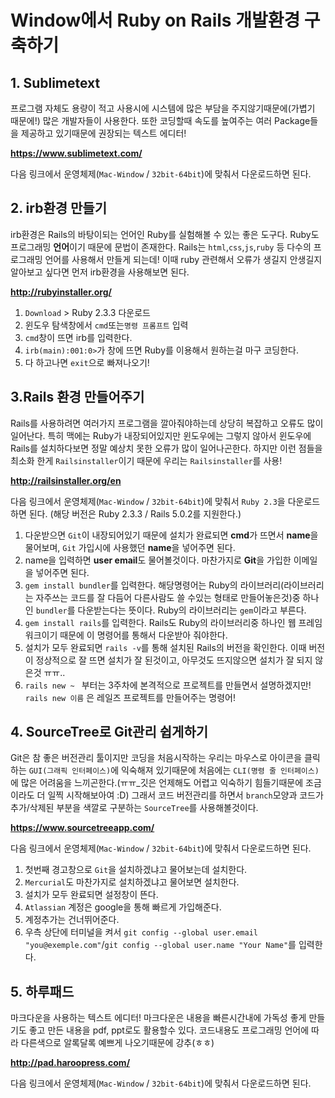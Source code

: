 # Window에서 Ruby on Rails 개발환경 구축하기

## 1. Sublimetext
프로그램 자체도 용량이 적고 사용시에 시스템에 많은 부담을 주지않기때문에(가볍기 때문에!) 많은 개발자들이 사용한다. 
또한 코딩할때 속도를 높여주는 여러 Package들을 제공하고 있기때문에 권장되는 텍스트 에디터!

**https://www.sublimetext.com/**

다음 링크에서 운영체제(`Mac-Window` / `32bit-64bit`)에 맞춰서 다운로드하면 된다.

## 2. irb환경 만들기
irb환경은 Rails의 바탕이되는 언어인 Ruby를 실험해볼 수 있는 좋은 도구다.
Ruby도 프로그래밍 **언어**이기 때문에 문법이 존재한다.
Rails는 `html`,`css`,`js`,`ruby` 등 다수의 프로그래밍 언어를 사용해서 만들게 되는데! 이때 ruby 관련해서 오류가 생길지 안생길지 알아보고 싶다면 먼저 irb환경을 사용해보면 된다.

**http://rubyinstaller.org/**

1. `Download` > Ruby 2.3.3 다운로드
2. 윈도우 탐색창에서 `cmd`또는`명령 프롬프트` 입력
3. `cmd`창이 뜨면 irb를 입력한다.
4. `irb(main):001:0>`가 창에 뜨면 Ruby를 이용해서 원하는걸 마구 코딩한다.
5. 다 하고나면 `exit`으로 빠져나오기!

## 3.Rails 환경 만들어주기
Rails를 사용하려면 여러가지 프로그램을 깔아줘야하는데 상당히 복잡하고 오류도 많이일어난다.
특히 맥에는 Ruby가 내장되어있지만 윈도우에는 그렇지 않아서 윈도우에 Rails를 설치하다보면 정말 예상치 못한 오류가 많이 일어나곤한다.
하지만 이런 점들을 최소화 한게 `Railsinstaller`이기 때문에 우리는 `Railsinstaller`를 사용!

**http://railsinstaller.org/en**

다음 링크에서 운영체제(`Mac-Window` / `32bit-64bit`)에 맞춰서 `Ruby 2.3`을 다운로드하면 된다.
(해당 버전은 Ruby 2.3.3 / Rails 5.0.2를 지원한다.)

1. 다운받으면 `Git`이 내장되어있기 때문에 설치가 완료되면 **cmd**가 뜨면서 **name**을 물어보며, `Git` 가입시에 사용했던 **name**을 넣어주면 된다.
2. name을 입력하면 **user email**도 물어볼것이다. 마찬가지로 **Git**을 가입한 이메일을 넣어주면 된다.
3. `gem install bundler`를 입력한다. 해당명령어는 Ruby의 라이브러리(라이브러리는 자주쓰는 코드를 잘 다듬어 다른사람도 쓸 수있는 형태로 만들어놓은것)중 하나인 `bundler`를 다운받는다는 뜻이다. Ruby의 라이브러리는 `gem`이라고 부른다.
4. `gem install rails`를 입력한다. Rails도 Ruby의 라이브러리중 하나인 웹 프레임 워크이기 때문에 이 명령어를 통해서 다운받아 줘야한다.
5. 설치가 모두 완료되면 `rails -v`를 통해 설치된 Rails의 버전을 확인한다. 이때 버전이 정상적으로 잘 뜨면 설치가 잘 된것이고, 아무것도 뜨지않으면 설치가 잘 되지 않은것 ㅠㅠ..
6. `rails new ~ ` 부터는 3주차에 본격적으로 프로젝트를 만들면서 설명하겠지만! `rails new 이름` 은 레일즈 프로젝트를 만들어주는 명령어!

## 4. SourceTree로 Git관리 쉽게하기
Git은 참 좋은 버전관리 툴이지만 코딩을 처음시작하는 우리는 마우스로 아이콘을 클릭하는 `GUI(그래픽 인터페이스)`에 익숙해져 있기때문에 처음에는 `CLI(명령 줄 인터페이스)`에 많은 어려움을 느끼곤한다.(ㅠㅠ_깃은 언제해도 어렵고 익숙하기 힘들기때문에 조금이라도 더 일찍 시작해보아여 :D)
그래서 코드 버전관리를 하면서 `branch`모양과 코드가 추가/삭제된 부분을 색깔로 구분하는 `SourceTree`를 사용해볼것이다.

**https://www.sourcetreeapp.com/**

다음 링크에서 운영체제(`Mac-Window` / `32bit-64bit`)에 맞춰서 다운로드하면 된다.

1. 첫번째 경고창으로 `Git`을 설치하겠냐고 물어보는데 설치한다.
2. `Mercurial`도 마찬가지로 설치하겠냐고 물어보면 설치한다.
3. 설치가 모두 완료되면 설정창이 뜬다.
4. `Atlassian` 계정은 google을 통해 빠르게 가입해준다.
5. 계정추가는 건너뛰어준다.
6. 우측 상단에 터미널을 켜서 `git config --global user.email "you@exemple.com"`/`git config --global user.name "Your Name"`를 입력한다.

## 5. 하루패드
마크다운을 사용하는 텍스트 에디터!
마크다운은 내용을 빠른시간내에 가독성 좋게 만들기도 좋고 만든 내용을 pdf, ppt로도 활용할수 있다.
코드내용도 프로그래밍 언어에 따라 다른색으로 알록달록 예쁘게 나오기때문에 강추(ㅎㅎ)

**http://pad.haroopress.com/**

다음 링크에서 운영체제(`Mac-Window` / `32bit-64bit`)에 맞춰서 다운로드하면 된다.